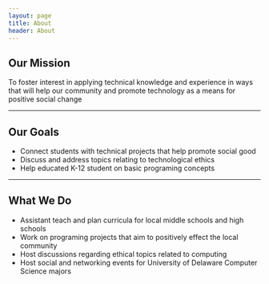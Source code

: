 ```yaml
---
layout: page
title: About
header: About
---
```

## Our Mission
To foster interest in applying technical knowledge and experience in ways
that will help our community and promote technology as a means for positive
social change

* * *

## Our Goals
* Connect students with technical projects that help promote social
  good
* Discuss and address topics relating to technological ethics
* Help educated K-12 student on basic programing concepts

* * *

## What We Do
* Assistant teach and plan curricula for local middle schools and high schools
* Work on programing projects that aim to positively effect the local community
* Host discussions regarding ethical topics related to computing
* Host social and networking events for University of Delaware Computer Science majors
